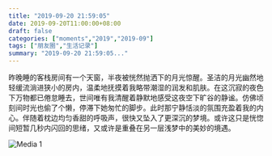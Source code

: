 ```yaml
---
title: "2019-09-20 21:59:05"
date: 2019-09-20T11:00:00+08:00
draft: false
categories: ["moments","2019","2019-09"]
tags: ["朋友圈","生活记录"]
summary: "2019-09-20 21:59:05..."
---
```


昨晚睡的客栈房间有一个天窗，半夜被恍然抛洒下的月光惊醒。圣洁的月光幽然地轻缓流淌进狭小的房内，温柔地抚摸着我略带潮湿的润发和肌肤。在这沉寂的夜色下万物都已倦怠睡去，世间唯有我清醒着静默地感受这夜空下旷谷的静谧。仿佛顷刻间时光也偷了个懒，停滞下她匆忙的脚步。此时那宁静恬淡的氛围充盈着我的内心。伴随着枕边均匀香甜的呼吸声，很快又坠入了更深沉的梦境。或许这只是恍惚间短暂几秒内闪回的思绪，又或许是重叠在另一层浅梦中的美妙的境遇。

![Media 1](/Moments/photos/2019-09-20/201909202159050.jpg)

